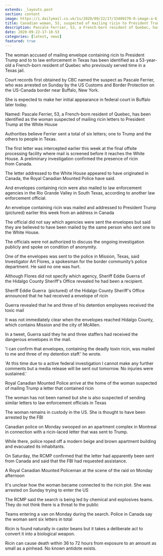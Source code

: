 ```yaml
---
extends: _layouts.post
section: content
image: https://i.dailymail.co.uk/1s/2020/09/22/17/33489270-0-image-a-6_1600790425619.jpg 
title: Canadian woman, 53, suspected of mailing ricin to President Trump 
description: Pascale Ferrier, 53, a French-born resident of Quebec, has been identified as the woman suspected of mailing ricin-laced letters to President Donald Trump at the White House. 
date: 2020-09-22-17-10-53 
categories: [latest, news] 
featured: true 
--- 
```

The woman accused of mailing envelope containing ricin to President Trump and to to law enforcement in Texas has been identified as a 53-year-old a French-born resident of Quebec who previously served time in a Texas jail.

Court records first obtained by CBC named the suspect as Pascale Ferrier, who was arrested on Sunday by the US Customs and Border Protection on the US-Canada border near Buffalo, New York. 

She is expected to make her initial appearance in federal court in Buffalo later today.  

Named: Pascale Ferrier, 53, a French-born resident of Quebec, has been identified as the woman suspected of mailing ricin letters to President Trump at the White House

Authorities believe Ferrier sent a total of six letters; one to Trump and the others to people in Texas. 

The first letter was intercepted earlier this week at the final offsite processing facility where mail is screened before it reaches the White House. A preliminary investigation confirmed the presence of ricin from Canada.

The letter addressed to the White House appeared to have originated in Canada, the Royal Canadian Mounted Police have said. 

And envelopes containing ricin were also mailed to law enforcement agencies in the Rio Grande Valley in South Texas, according to another law enforcement official.  

An envelope containing ricin was mailed and addressed to President Trump (pictured) earlier this week from an address in Canada

The official did not say which agencies were sent the envelopes but said they are believed to have been mailed by the same person who sent one to the White House.

The officials were not authorized to discuss the ongoing investigation publicly and spoke on condition of anonymity.

One of the envelopes was sent to the police in Mission, Texas, said Investigator Art Flores, a spokesman for the border community’s police department. He said no one was hurt.

Although Flores did not specify which agency, Sheriff Eddie Guerra of the Hidalgo County Sheriff's Office revealed he had been a recipient.

Sheriff Eddie Guerra  (pictured) of the Hidalgo County Sheriff's Office announced that he had received a envelope of ricin 

Guerra revealed that he and three of his detention employees received the toxic mail

It was not immediately clear when the envelopes reached Hidalgo County, which contains Mission and the city of McAllen. 

In a tweet, Guerra said they he and three staffers had received the dangerous envelopes in the mail.

'I can confirm that envelopes, containing the deadly toxin ricin, was mailed to me and three of my detention staff.' he wrote.

'At this time due to a active federal investigation I cannot make any further comments but a media release will be sent out tomorrow. No injuries were sustained.'

Royal Canadian Mounted Police arrive at the home of the woman suspected of mailing Trump a letter that contained ricin 

The woman has not been named but she is also suspected of sending similar letters to law enforcement officials in Texas

The woman remains in custody in the US. She is thought to have been arrested by the FBI 

Canadian police on Monday swooped on an apartment complex in Montreal in connection with a ricin-laced letter that was sent to Trump.   

While there, police roped off a modern beige and brown apartment building and evacuated its inhabitants.

On Saturday, the RCMP confirmed that the letter had apparently been sent from Canada and said that the FBI had requested assistance. 

A Royal Canadian Mounted Policeman at the scene of the raid on Monday afternoon 

It's unclear how the woman became connected to the ricin plot. She was arrested on Sunday trying to enter the US

The RCMP said the search is being led by chemical and explosives teams. They do not think there is a threat to the public

Teams entering a van on Monday during the search. Police in Canada say the woman sent six letters in total

Ricin is found naturally in castor beans but it takes a deliberate act to convert it into a biological weapon.

Ricin can cause death within 36 to 72 hours from exposure to an amount as small as a pinhead. No known antidote exists.  

